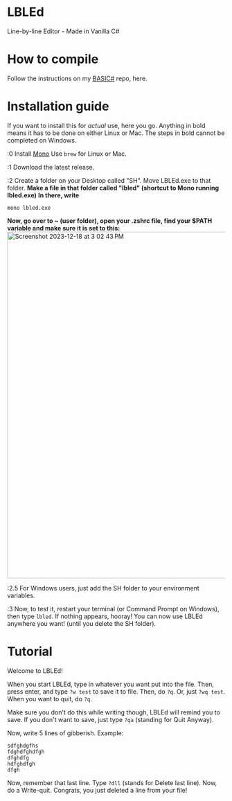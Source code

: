 # LBLEd
Line-by-line Editor - Made in Vanilla C#

# How to compile
Follow the instructions on my [BASIC#](https://github.com/marko2155/basicsharp#how-to-compile) repo, here.

# Installation guide
If you want to install this for _actual_ use, here you go.
Anything in bold means it has to be done on either Linux or Mac. The steps in bold cannot be completed on Windows.

:0
Install [Mono](https://mono-project.com)
Use ```brew``` for Linux or Mac.

:1
Download the latest release.

:2
Create a folder on your Desktop called "SH".
Move LBLEd.exe to that folder.
**Make a file in that folder called "lbled" (shortcut to Mono running lbled.exe)**
**In there, write**
```
mono lbled.exe
```
**Now, go over to ~ (user folder), open your .zshrc file, find your $PATH variable and make sure it is set to this:**
<img width="801" alt="Screenshot 2023-12-18 at 3 02 43 PM" src="https://github.com/Marko2155/LBLEd/assets/98662057/2ade20a4-cb00-4db7-814d-6d4bd1ca6d38">

:2.5
For Windows users, just add the SH folder to your environment variables.

:3
Now, to test it, restart your terminal (or Command Prompt on Windows), then type ```lbled```. If nothing appears, hooray! You can now use LBLEd anywhere you want! (until you delete the SH folder).

# Tutorial

Welcome to LBLEd!

When you start LBLEd, type in whatever you want put into the file.
Then, press enter, and type
```?w test``` to save it to file.
Then, do ```?q```.
Or, just ```?wq test```.
When you want to quit, do ```?q```.

Make sure you don't do this while writing though, LBLEd will remind you to save.
If you don't want to save, just type ```?qa``` (standing for Quit Anyway).

Now, write 5 lines of gibberish.
Example:
```
sdfghdgfhs
fdghdfghdfgh
dfghdfg
hdfghdfgh
dfgh
```
Now, remember that last line.
Type ```?dll``` (stands for Delete last line).
Now, do a Write-quit.
Congrats, you just deleted a line from your file!

